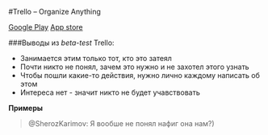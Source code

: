#Trello – Organize Anything 


[Google Play](https://play.google.com/store/apps/details?id=com.trello&hl=ru)
[App store](https://itunes.apple.com/ru/app/trello-organize-anything/id461504587?mt=8)


###Выводы из *beta-test* Trello:

- Занимается этим только тот, кто это затеял
- Почти никто не понял, зачем это нужно и не захотел этого узнать 
- Чтобы пошли какие-то действия, нужно лично каждому написать об этом
- Интереса нет - значит никто не будет учавствовать

**Примеры**
>@SherozKarimov: Я вообше не понял нафиг она нам?)


